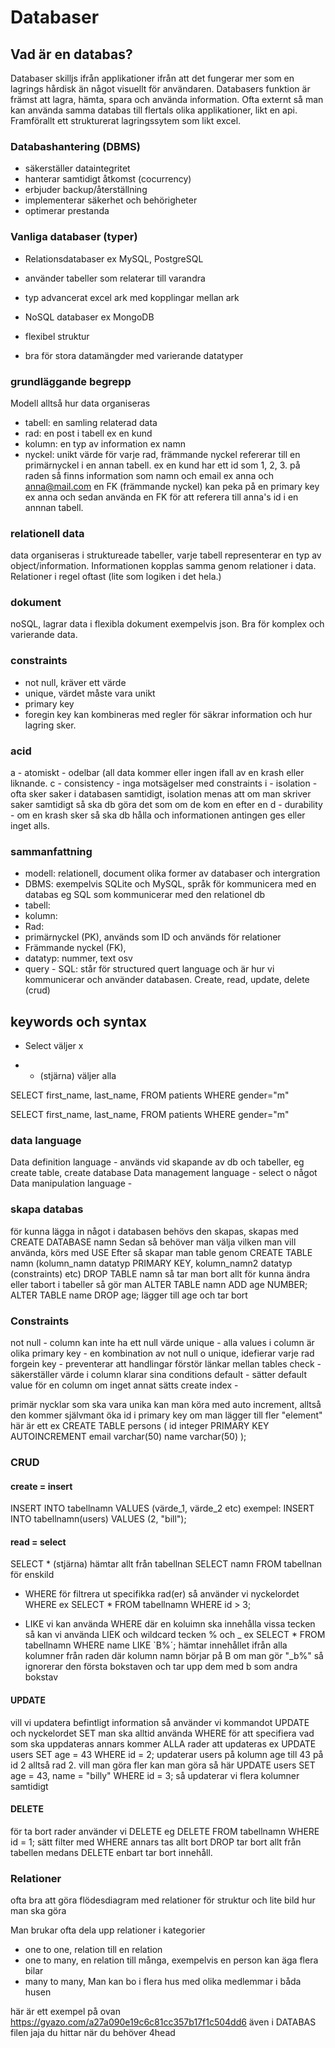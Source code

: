 # Databaser


## Vad är en databas?
Databaser skilljs ifrån applikationer ifrån att det fungerar mer som en lagrings hårdisk än något visuellt för användaren. Databasers funktion är främst att lagra, hämta, spara och använda information. Ofta externt så man kan använda samma databas till flertals olika applikationer, likt en api. Framförallt ett strukturerat lagringssytem som likt excel.

### Databashantering (DBMS)
- säkerställer dataintegritet
- hanterar samtidigt åtkomst (cocurrency)
- erbjuder backup/återställning
- implementerar säkerhet och behörigheter
- optimerar prestanda

### Vanliga databaser (typer)
- Relationsdatabaser ex MySQL, PostgreSQL
- använder tabeller som relaterar till varandra
- typ advancerat excel ark med kopplingar mellan ark

- NoSQL databaser ex MongoDB
- flexibel struktur 
- bra för stora datamängder med varierande datatyper

### grundläggande begrepp
Modell alltså hur data organiseras 
- tabell: en samling relaterad data
- rad: en post i tabell ex en kund
- kolumn: en typ av information ex namn
- nyckel: unikt värde för varje rad, främmande nyckel refererar till en primärnyckel i en annan tabell. 
ex en kund har ett id som 1, 2, 3. på raden så finns information som namn och email ex anna och anna@mail.com
en FK (främmande nyckel) kan peka på en primary key ex anna och sedan använda en FK för att referera till anna's id i en annnan tabell.

### relationell data
data organiseras i struktureade tabeller, varje tabell representerar en typ av object/information. Informationen kopplas samma genom relationer i data. Relationer i regel oftast (lite som logiken i det hela.)

### dokument 
noSQL, lagrar data i flexibla dokument exempelvis json. Bra för komplex och varierande data.

### constraints
- not null, kräver ett värde
- unique, värdet måste vara unikt
- primary key
- foregin key
kan kombineras med regler för säkrar information och hur lagring sker.

### acid 
a - atomiskt - odelbar (all data kommer eller ingen ifall av en krash eller liknande.
c - consistency - inga motsägelser med constraints
i - isolation - ofta sker saker i databasen samtidigt, isolation menas att om man skriver saker samtidigt så ska db göra det som om de kom en efter en
d - durability - om en krash sker så ska db hålla och informationen antingen ges eller inget alls.

### sammanfattning
- modell: relationell, document olika former av databaser och intergration
- DBMS: exempelvis SQLite och MySQL, språk för kommunicera med en databas eg SQL som kommunicerar med den relationel db
- tabell: 
- kolumn: 
- Rad:
- primärnyckel (PK), används som ID och används för relationer
- Främmande nyckel (FK), 
- datatyp: nummer, text osv
- query - SQL: står för structured quert language och är hur vi kommunicerar och använder databasen. Create, read, update, delete (crud)

## keywords och syntax
- Select
väljer x

- * (stjärna)
väljer alla

SELECT first_name, last_name, FROM patients WHERE gender="m"

SELECT first_name, last_name, 
FROM patients 
WHERE gender="m"

### data language
Data definition language - används vid skapande av db och tabeller, eg create table, create database
Data management language - select o något
Data manipulation language - 

### skapa databas
för kunna lägga in något i databasen behövs den skapas, skapas med CREATE DATABASE namn
Sedan så behöver man välja vilken man vill använda, körs med USE
Efter så skapar man table genom CREATE TABLE namn (kolumn_namn datatyp PRIMARY KEY, kolumn_namn2 datatyp (constraints) etc)
DROP TABLE namn så tar man bort allt
för kunna ändra eller tabort i tabeller så gör man ALTER TABLE namn ADD age NUMBER; ALTER TABLE name DROP age; lägger till age och tar bort

### Constraints
not null - column kan inte ha ett null värde
unique - alla values i column är olika
primary key - en kombination av not null o unique, idefierar varje rad
forgein key - preventerar att handlingar förstör länkar mellan tables
check - säkerställer värde i column klarar sina conditions
default - sätter default value för en column om inget annat sätts
create index - 

primär nycklar som ska vara unika kan man köra med auto increment, alltså den kommer självmant öka id i primary key om man lägger till fler "element" här är ett ex
CREATE TABLE persons (
id integer PRIMARY KEY AUTOINCREMENT
email varchar(50)
name varchar(50)
);

### CRUD

#### create = insert
INSERT INTO tabellnamn VALUES (värde_1, värde_2 etc) 
exempel: INSERT INTO tabellnamn(users) VALUES (2, "bill");

#### read = select
SELECT * (stjärna) hämtar allt från tabellnan
SELECT namn FROM tabellnan för enskild

- WHERE
för filtrera ut specifikka rad(er) så använder vi nyckelordet WHERE
ex SELECT * FROM tabellnamn WHERE id > 3;

- LIKE
vi kan använda WHERE där en koluimn ska innehålla vissa tecken så kan vi använda LIEK och wildcard tecken % och _
ex SELECT * FROM tabellnamn WHERE name LIKE `B%´; 
hämtar innehållet ifrån alla kolumner från raden där kolumn namn börjar på B
om man gör "_b%" så ignorerar den första bokstaven och tar upp dem med b som andra bokstav 

#### UPDATE 
vill vi updatera befintligt information så använder vi kommandot UPDATE och nyckelordet SET
man ska alltid använda WHERE för att specifiera vad som ska uppdateras annars kommer ALLA rader att updateras
ex UPDATE users SET age = 43 WHERE id = 2; updaterar users på kolumn age till 43 på id 2 alltså rad 2.
vill man göra fler kan man göra så här
UPDATE users SET age = 43, name = "billy" WHERE id = 3; så updaterar vi flera kolumner samtidigt

#### DELETE
för ta bort rader använder vi DELETE
eg DELETE FROM tabellnamn WHERE id = 1; sätt filter med WHERE annars tas allt bort
DROP tar bort allt från tabellen medans DELETE enbart tar bort innehåll.


### Relationer
ofta bra att göra flödesdiagram med relationer för struktur och lite bild hur man ska göra

Man brukar ofta dela upp relationer i kategorier
- one to one, relation till en relation
- one to many, en relation till många, exempelvis en person kan äga flera bilar
- many to many, Man kan bo i flera hus med olika medlemmar i båda husen
 
här är ett exempel på ovan https://gyazo.com/a27a090e19c6c81cc357b17f1c504dd6
även i DATABAS filen jaja du hittar när du behöver 4head





